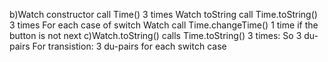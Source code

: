 b)Watch constructor call Time() 3 times
Watch toString call Time.toString() 3 times 
For each case of switch Watch call Time.changeTime() 1 time if the button is not next
c)Watch.toString() calls Time.toString() 3 times: So 3 du-pairs 
For transistion: 3 du-pairs for each switch case

